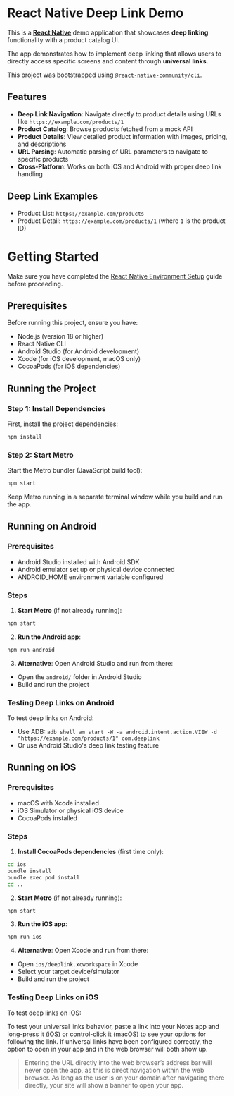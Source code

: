 # React Native Deep Link Demo

This is a [**React Native**](https://reactnative.dev) demo application that showcases **deep linking** functionality with a product catalog UI.

The app demonstrates how to implement deep linking that allows users to directly access specific screens and content through **universal links**.

This project was bootstrapped using [`@react-native-community/cli`](https://github.com/react-native-community/cli).

## Features

- **Deep Link Navigation**: Navigate directly to product details using URLs like `https://example.com/products/1`
- **Product Catalog**: Browse products fetched from a mock API
- **Product Details**: View detailed product information with images, pricing, and descriptions
- **URL Parsing**: Automatic parsing of URL parameters to navigate to specific products
- **Cross-Platform**: Works on both iOS and Android with proper deep link handling

## Deep Link Examples

- Product List: `https://example.com/products`
- Product Detail: `https://example.com/products/1` (where `1` is the product ID)

# Getting Started

Make sure you have completed the [React Native Environment Setup](https://reactnative.dev/docs/environment-setup) guide before proceeding.

## Prerequisites

Before running this project, ensure you have:

- Node.js (version 18 or higher)
- React Native CLI
- Android Studio (for Android development)
- Xcode (for iOS development, macOS only)
- CocoaPods (for iOS dependencies)

## Running the Project

### Step 1: Install Dependencies

First, install the project dependencies:

```sh
npm install
```

### Step 2: Start Metro

Start the Metro bundler (JavaScript build tool):

```sh
npm start
```

Keep Metro running in a separate terminal window while you build and run the app.

## Running on Android

### Prerequisites

- Android Studio installed with Android SDK
- Android emulator set up or physical device connected
- ANDROID_HOME environment variable configured

### Steps

1. **Start Metro** (if not already running):

```sh
npm start
```

2. **Run the Android app**:

```sh
npm run android
```

3. **Alternative**: Open Android Studio and run from there:

- Open the `android/` folder in Android Studio
- Build and run the project

### Testing Deep Links on Android

To test deep links on Android:

- Use ADB: `adb shell am start -W -a android.intent.action.VIEW -d "https://example.com/products/1" com.deeplink`
- Or use Android Studio's deep link testing feature

## Running on iOS

### Prerequisites

- macOS with Xcode installed
- iOS Simulator or physical iOS device
- CocoaPods installed

### Steps

1. **Install CocoaPods dependencies** (first time only):

```sh
cd ios
bundle install
bundle exec pod install
cd ..
```

2. **Start Metro** (if not already running):

```sh
npm start
```

3. **Run the iOS app**:

```sh
npm run ios
```

4. **Alternative**: Open Xcode and run from there:

- Open `ios/deeplink.xcworkspace` in Xcode
- Select your target device/simulator
- Build and run the project

### Testing Deep Links on iOS

To test deep links on iOS:

To test your universal links behavior, paste a link into your Notes app and long-press it (iOS) or control-click it (macOS) to see your options for following the link. If universal links have been configured correctly, the option to open in your app and in the web browser will both show up.

> Entering the URL directly into the web browser’s address bar will never open the app, as this is direct navigation within the web browser. As long as the user is on your domain after navigating there directly, your site will show a banner to open your app.
